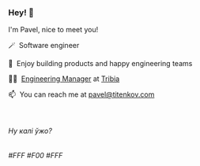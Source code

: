 ### Hey! 👋

I'm Pavel, nice to meet you!

🪄&nbsp; Software engineer

🖤&nbsp; Enjoy building products and happy engineering teams

👨‍💻&nbsp; [Engineering Manager](https://www.linkedin.com/in/titenkov) at [Tribia](https://www.tribia.com/)

📫&nbsp; You can reach me at pavel@titenkov.com

&nbsp;
###### Ну калі ўжо?
###### #FFF #F00 #FFF
